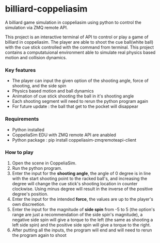# billiard-coppeliasim
A billiard game simulation in coppeliasim using python to control the simulation via ZMQ remote API.

This project is an interactive terminal of API to control or play a game of billiard in coppeliasim. The player are able to shoot the cue ball(white ball) with the cue stick controlled with the command from terminal. This project contains a computatuional environment able to simulate real physics based motion and collision dynamics.

### Key features
- The player can input the given option of the shooting angle, force of shooting, and the side spin
- Physics based motion and ball dynamics
- Animation of cue stick shooting the ball in it's shooting angle
- Each shooting segment will need to rerun the python program again
- For future update : the ball that get to the pocket will disappear

### Requirements
- Python installed
- CoppeliaSim EDU with ZMQ remote API are anabled
- Python package : pip install coppeliasim-zmqremoteapi-client

### How to play
1. Open the scene in CoppeliaSim.
2. Run the python program.
3. Enter the input for the **shooting angle**, the angle of 0 degree is in line with the start shooting point to the racked ball's, and increasing the degree will change the cue stick's shooting location in counter clockwise. Using minus degree will result in the inverse of the positive degree's position.
4. Enter the input for the intended **force**, the values are up to the player's own discreetion.
5. Enter the input for the magnitude of **side spin** from -5 to 5 (the option's range are just a recommendation of the side spin's magnitude), a negative side spin will give a torque to the left (the same as shooting a left side spin) and the positive side spin will give a torque to the right.
6. After putting all the inputs, the program will end and will need to rerun the program again to shoot
